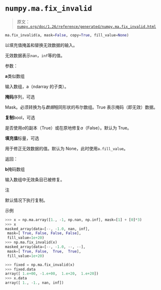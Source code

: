# `numpy.ma.fix_invalid`

> 原文：[`numpy.org/doc/1.26/reference/generated/numpy.ma.fix_invalid.html`](https://numpy.org/doc/1.26/reference/generated/numpy.ma.fix_invalid.html)

```py
ma.fix_invalid(a, mask=False, copy=True, fill_value=None)
```

以填充值掩盖和替换无效数据的输入。

无效数据表示`nan`，`inf`等的值。

参数：

**a**类似数组

输入数组，a（ndarray 的子类）。

**掩码**序列，可选

Mask。必须转换为与*数据*相同形状的布尔数组。True 表示掩码（即无效）数据。

**复制**bool，可选

是否使用*a*的副本（True）或在原地修复*a*（False）。默认为 True。

**填充值**标量，可选

用于修正无效数据的值。默认为 None，此时使用`a.fill_value`。

返回：

**b**掩码数组

输入数组中无效条目已被修复。

注

默认情况下执行复制。

示例

```py
>>> x = np.ma.array([1., -1, np.nan, np.inf], mask=[1] + [0]*3)
>>> x
masked_array(data=[--, -1.0, nan, inf],
 mask=[ True, False, False, False],
 fill_value=1e+20)
>>> np.ma.fix_invalid(x)
masked_array(data=[--, -1.0, --, --],
 mask=[ True, False,  True,  True],
 fill_value=1e+20) 
```

```py
>>> fixed = np.ma.fix_invalid(x)
>>> fixed.data
array([ 1.e+00, -1.e+00,  1.e+20,  1.e+20])
>>> x.data
array([ 1., -1., nan, inf]) 
```
